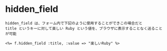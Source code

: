 # hidden_field

 ~~~
 hidden_field は、フォーム内で下記のように使用することができこの場合だと
title というキーに対して楽しい Ruby という値を、ブラウザに表示することなく送ることが可能
 ~~~

 ~~~
 <%= f.hidden_field :title, :value => "楽しいRuby" %>
 ~~~

